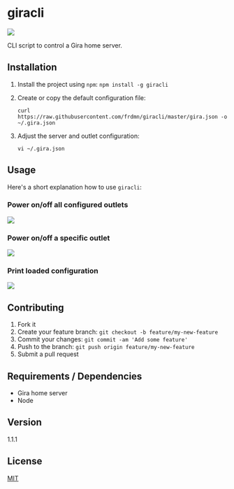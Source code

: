 # giracli

![](http://i.imgur.com/K4SLIZp.png)

CLI script to control a Gira home server.

## Installation

1. Install the project using `npm`:
  `npm install -g giracli`
2. Create or copy the default configuration file:

    ```
    curl https://raw.githubusercontent.com/frdmn/giracli/master/gira.json -o ~/.gira.json
    ```

3. Adjust the server and outlet configuration:

    ```
    vi ~/.gira.json
    ```

## Usage

Here's a short explanation how to use `giracli`:

### Power on/off all configured outlets

![](http://i.imgur.com/K4SLIZp.png)

### Power on/off a specific outlet

![](http://i.imgur.com/euqYRtn.png)

### Print loaded configuration

![](http://i.imgur.com/o4NOcLk.png)

## Contributing

1. Fork it
2. Create your feature branch: `git checkout -b feature/my-new-feature`
3. Commit your changes: `git commit -am 'Add some feature'`
4. Push to the branch: `git push origin feature/my-new-feature`
5. Submit a pull request

## Requirements / Dependencies

* Gira home server
* Node

## Version

1.1.1

## License

[MIT](LICENSE)
